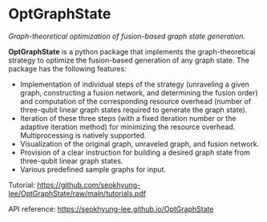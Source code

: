 # OptGraphState

*Graph-theoretical optimization of fusion-based graph state generation.*

**OptGraphState** is a python package that implements the graph-theoretical
strategy to optimize the fusion-based generation of any graph state.
The package has the following features:

- Implementation of individual steps of the strategy (unraveling a given graph,
constructing a fusion network, and determining the fusion order) and
computation of the corresponding resource overhead (number of three-qubit
linear graph states required to generate the graph state).
- Iteration of these three steps (with a fixed iteration number or the adaptive
iteration method) for minimizing the resource overhead. Multiprocessing is
natively supported.
- Visualization of the original graph, unraveled graph, and fusion network.
- Provision of a clear instruction for building a desired graph state from
three-qubit linear graph states.
- Various predefined sample graphs for input.

Tutorial: https://github.com/seokhyung-lee/OptGraphState/raw/main/tutorials.pdf

API reference: https://seokhyung-lee.github.io/OptGraphState
